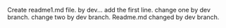 Create readme1.md file. by dev...
add the first line.
change one by dev branch.
change two by dev branch.
Readme.md changed by dev branch.
